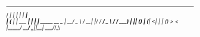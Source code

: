 
   _____ _             _    ______        
  / ____| |           | |  |  ____|       
 | (___ | |_ ___   ___| | _| |__ _____  __
  \___ \| __/ _ \ / __| |/ /  __/ _ \ \/ /
  ____) | || (_) | (__|   <| | | (_) >  < 
 |_____/ \__\___/ \___|_|\_\_|  \___/_/\_\


